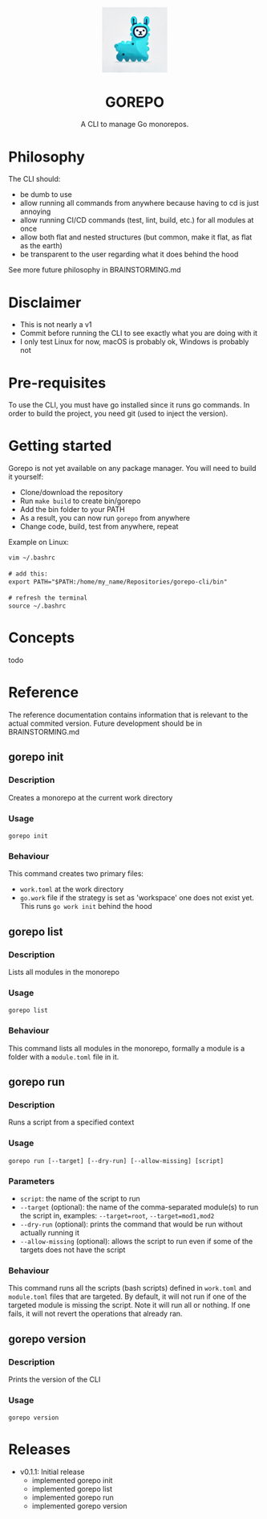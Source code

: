 <p align="center">
    <picture>
        <img style="margin-bottom:0;" width="130" src="./assets/gorepo.png" alt="logo">
    </picture>
    <h1 align="center">GOREPO</h1>
</p>

<p align="center">
    A CLI to manage Go monorepos.
</p>

# Philosophy

The CLI should:
- be dumb to use
- allow running all commands from anywhere because having to cd is just annoying
- allow running CI/CD commands (test, lint, build, etc.) for all modules at once
- allow both flat and nested structures (but common, make it flat, as flat as the earth)
- be transparent to the user regarding what it does behind the hood

See more future philosophy in BRAINSTORMING.md

# Disclaimer
- This is not nearly a v1
- Commit before running the CLI to see exactly what you are doing with it
- I only test Linux for now, macOS is probably ok, Windows is probably not

# Pre-requisites

To use the CLI, you must have go installed since it runs go commands.
In order to build the project, you need git (used to inject the version).

# Getting started

Gorepo is not yet available on any package manager. You will need to build it yourself:
- Clone/download the repository
- Run `make build` to create bin/gorepo
- Add the bin folder to your PATH
- As a result, you can now run `gorepo` from anywhere
- Change code, build, test from anywhere, repeat

Example on Linux:
```
vim ~/.bashrc

# add this:
export PATH="$PATH:/home/my_name/Repositories/gorepo-cli/bin"

# refresh the terminal
source ~/.bashrc
```

# Concepts

todo

# Reference

The reference documentation contains information that 
is relevant to the actual commited version. Future development should be in BRAINSTORMING.md

## gorepo init

### Description

Creates a monorepo at the current work directory

### Usage

```
gorepo init
```

### Behaviour

This command creates two primary files:
- `work.toml` at the work directory
- `go.work` file if the strategy is set as 'workspace' one does not exist yet. This runs `go work init` behind the hood

## gorepo list

### Description

Lists all modules in the monorepo

### Usage

```
gorepo list
```

### Behaviour

This command lists all modules in the monorepo, formally a module is a folder with a `module.toml` file in it.

## gorepo run

### Description

Runs a script from a specified context

### Usage

```
gorepo run [--target] [--dry-run] [--allow-missing] [script]
```

### Parameters

- `script`: the name of the script to run
- `--target` (optional): the name of the comma-separated module(s) to run the script in, examples: `--target=root`, `--target=mod1,mod2`
- `--dry-run` (optional): prints the command that would be run without actually running it
- `--allow-missing` (optional): allows the script to run even if some of the targets does not have the script

### Behaviour

This command runs all the scripts (bash scripts) defined in `work.toml` and `module.toml` files that are targeted.
By default, it will not run if one of the targeted module is missing the script.
Note it will run all or nothing. If one fails, it will not revert the operations that already ran.

## gorepo version

### Description

Prints the version of the CLI

### Usage

```
gorepo version
```

# Releases

- v0.1.1: Initial release
  - implemented gorepo init
  - implemented gorepo list
  - implemented gorepo run
  - implemented gorepo version